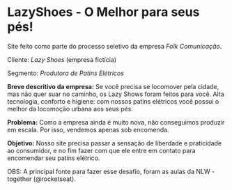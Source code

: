 # LazyShoes - O Melhor para seus pés!

Site feito como parte do processo seletivo da empresa _Folk Comunicação_.

Cliente: _Lazy Shoes_ (empresa fictícia)

Segmento: _Produtora de Patins Elétricos_

**Breve descritivo da empresa:** Se você precisa se locomover pela cidade, mas não quer suar no caminho, os Lazy Shows foram feitos para você. Alta tecnologia, conforto e higiene: com nossos patins elétricos você possui o melhor da locomoção urbana aos seus pés.

**Problema:** Como a empresa ainda é muito nova, não conseguimos produzir em escala. Por isso, vendemos apenas sob encomenda.

**Objetivo:** Nosso site precisa passar a sensação de liberdade e praticidade ao consumidor, e no fim fazer com que ele entre em contato para encomendar seu patins elétrico.

OBS: A principal fonte para fazer esse desafio, foram as aulas da NLW - together (@rocketseat).
